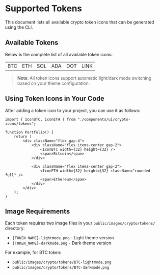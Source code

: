 # Supported Tokens

This document lists all available crypto token icons that can be generated using the CLI.

## Available Tokens

Below is the complete list of all available token icons:

|     |     |     |     |     |      |
| :-- | :-- | :-- | :-- | :-- | :--- |
| BTC | ETH | SOL | ADA | DOT | LINK |

> **Note**: All token icons support automatic light/dark mode switching based on your theme configuration.

## Using Token Icons in Your Code

After adding a token icon to your project, you can use it as follows:

```tsx
import { IconBTC, IconETH } from "./components/ui/crypto-icons/tokens";

function Portfolio() {
    return (
        <div className="flex gap-4">
            <div className="flex items-center gap-2">
                <IconBTC width={32} height={32} />
                <span>Bitcoin</span>
            </div>

            <div className="flex items-center gap-2">
                <IconETH width={32} height={32} className="rounded-full" />
                <span>Ethereum</span>
            </div>
        </div>
    );
}
```

## Image Requirements

Each token requires two image files in your `public/images/crypto/tokens/` directory:

-   `[TOKEN_NAME]-lightmode.png` - Light theme version
-   `[TOKEN_NAME]-darkmode.png` - Dark theme version

For example, for BTC token:

-   `public/images/crypto/tokens/BTC-lightmode.png`
-   `public/images/crypto/tokens/BTC-darkmode.png`
